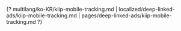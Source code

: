 {? multilang/ko-KR/kiip-mobile-tracking.md | localized/deep-linked-ads/kiip-mobile-tracking.md | pages/deep-linked-ads/kiip-mobile-tracking.md ?}
